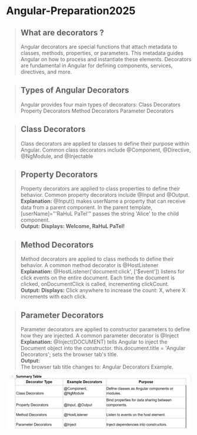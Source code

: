 # Angular-Preparation2025



>  ## What are decorators ?
> Angular decorators are special functions that attach metadata to classes, methods, properties, or parameters. This metadata guides Angular on how to process and instantiate these elements. Decorators are fundamental in Angular for defining components, services, directives, and more.

>  ## Types of Angular Decorators
> Angular provides four main types of decorators:
> Class Decorators
> Property Decorators
> Method Decorators
> Parameter Decorators

>  ## Class Decorators
> Class decorators are applied to classes to define their purpose within Angular. Common class decorators include @Component, @Directive, @NgModule, and @Injectable

>  ## Property Decorators
> Property decorators are applied to class properties to define their behavior. Common property decorators include @Input and @Output.<br/>
**Explanation:**
@Input() makes userName a property that can receive data from a parent component.
In the parent template, [userName]="'RaHuL PaTel'" passes the string 'Alice' to the child component.<br/>
**Output:**
**Displays: Welcome, RaHuL PaTel!**


>  ## Method Decorators
> Method decorators are applied to class methods to define their behavior. A common method decorator is @HostListener<br/>
**Explanation:**
@HostListener('document:click', ['$event']) listens for click events on the entire document.
Each time the document is clicked, onDocumentClick is called, incrementing clickCount.<br/>
**Output:**
**Displays:** Click anywhere to increase the count: X, where X increments with each click.

>  ## Parameter Decorators
> Parameter decorators are applied to constructor parameters to define how they are injected. 
A common parameter decorator is @Inject<br/>
**Explanation:**
@Inject(DOCUMENT) tells Angular to inject the Document object into the constructor.
this.document.title = 'Angular Decorators'; sets the browser tab's title.<br/>
**Output:**     
The browser tab title changes to: Angular Decorators Example.

![alt text](image.png)
